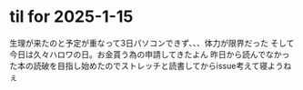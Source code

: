 # til for 2025-1-15

生理が来たのと予定が重なって3日パソコンできず、、、体力が限界だった
そして今日は久々ハロワの日。お金貰う為の申請してきたよん
昨日から読んでなかった本の読破を目指し始めたのでストレッチと読書してからissue考えて寝ようねぇ
